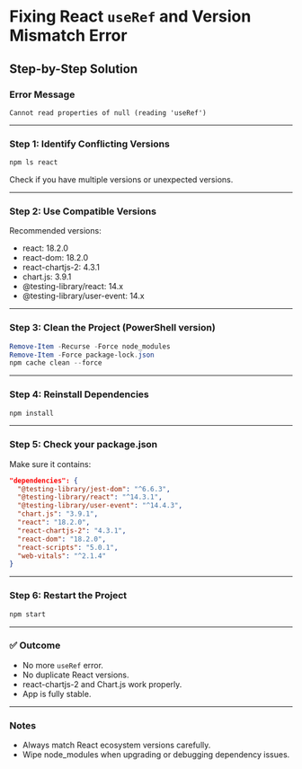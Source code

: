 
# Fixing React `useRef` and Version Mismatch Error

## Step-by-Step Solution

### Error Message
```
Cannot read properties of null (reading 'useRef')
```

---

### Step 1: Identify Conflicting Versions

```bash
npm ls react
```

Check if you have multiple versions or unexpected versions.

---

### Step 2: Use Compatible Versions

Recommended versions:

- react: 18.2.0
- react-dom: 18.2.0
- react-chartjs-2: 4.3.1
- chart.js: 3.9.1
- @testing-library/react: 14.x
- @testing-library/user-event: 14.x

---

### Step 3: Clean the Project (PowerShell version)

```powershell
Remove-Item -Recurse -Force node_modules
Remove-Item -Force package-lock.json
npm cache clean --force
```

---

### Step 4: Reinstall Dependencies

```bash
npm install
```

---

### Step 5: Check your package.json

Make sure it contains:

```json
"dependencies": {
  "@testing-library/jest-dom": "^6.6.3",
  "@testing-library/react": "^14.3.1",
  "@testing-library/user-event": "^14.4.3",
  "chart.js": "3.9.1",
  "react": "18.2.0",
  "react-chartjs-2": "4.3.1",
  "react-dom": "18.2.0",
  "react-scripts": "5.0.1",
  "web-vitals": "^2.1.4"
}
```

---

### Step 6: Restart the Project

```bash
npm start
```

---

### ✅ Outcome

- No more `useRef` error.
- No duplicate React versions.
- react-chartjs-2 and Chart.js work properly.
- App is fully stable.

---

### Notes

- Always match React ecosystem versions carefully.
- Wipe node_modules when upgrading or debugging dependency issues.
